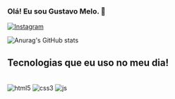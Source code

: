 ### Olá! Eu sou Gustavo Melo. 👋
[![Instagram](https://img.shields.io/badge/Instagram-E4405F?style=for-the-badge&logo=instagram&logoColor=white)]([https://gustavo__meloo](https://instagram.com/gustavo__meloo))

![Anurag's GitHub stats](https://github-readme-stats.vercel.app/api?username=oleM-ovatsuG&show_icons=true&theme=tokyonight)

## Tecnologias que eu uso no meu dia!
<div style='display: inline_block'><br/>
<img align='center' alt='html5' src= https://img.shields.io/badge/HTML5-E34F26?style=for-the-badge&logo=html5&logoColor=white />
<img align='center' alt='css3' src= https://img.shields.io/badge/CSS3-1572B6?style=for-the-badge&logo=css3&logoColor=white />
<img align='center' alt='js' src= https://img.shields.io/badge/JavaScript-F7DF1E?style=for-the-badge&logo=javascript&logoColor=black />
</div>
